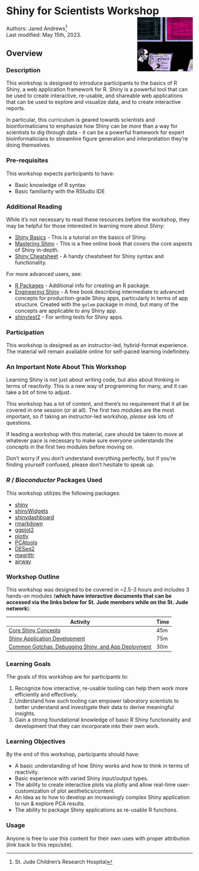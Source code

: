 
# Shiny for Scientists Workshop <img align="right" src="man/figures/logo.png" alt="Learning Shiny" width="150" />

Authors: Jared Andrews[^1] <br/> Last modified: May 15th, 2023.

## Overview

### Description

This workshop is designed to introduce participants to the basics of R
Shiny, a web application framework for R. Shiny is a powerful tool that
can be used to create interactive, re-usable, and shareable web
applications that can be used to explore and visualize data, and to
create interactive reports.

In particular, this curriculum is geared towards scientists and
bioinformaticians to emphasize how Shiny can be *more* than a way for
scientists to dig through data - it can be a powerful framework for
expert bioinformaticians to streamline figure generation and
interpretation they’re doing themselves.

### Pre-requisites

This workshop expects participants to have:

- Basic knowledge of R syntax
- Basic familiarity with the RStudio IDE

### Additional Reading

While it’s not necessary to read these resources before the workshop,
they may be helpful for those interested in learning more about Shiny:

- [Shiny
  Basics](https://shiny.rstudio.com/tutorial/written-tutorial/lesson1/) -
  This is a tutorial on the basics of Shiny.
- [Mastering Shiny](https://mastering-shiny.org/) - This is a free
  online book that covers the core aspects of Shiny in-depth.
- [Shiny
  Cheatsheet](https://raw.githubusercontent.com/rstudio/cheatsheets/main/shiny.pdf) -
  A handy cheatsheet for Shiny syntax and functionality.

For more advanced users, see:

- [R Packages](https://r-pkgs.org/) - Additional info for creating an R
  package.
- [Engineering Shiny](https://engineering-shiny.org/) - A free book
  describing intermediate to advanced concepts for production-grade
  Shiny apps, particularly in terms of app structure. Created with the
  `golem` package in mind, but many of the concepts are applicable to
  any Shiny app.
- [shinytest2](https://rstudio.github.io/shinytest2/) - For writing
  tests for Shiny apps.

### Participation

This workshop is designed as an instructor-led, hybrid-format
experience. The material will remain available online for self-paced
learning indefinitely.

### An Important Note About This Workshop

Learning Shiny is not just about writing code, but also about thinking
in terms of reactivity. This is a new way of programming for many, and
it can take a bit of time to adjust.

This workshop has a lot of content, and there’s no requirement that it
all be covered in one session (or at all). The first two modules are the
most important, so if taking an instructor-led workshop, *please* ask
lots of questions.

If leading a workshop with this material, care should be taken to move
at whatever pace is necessary to make sure everyone understands the
concepts in the first two modules before moving on.

Don’t worry if you don’t understand everything perfectly, but if you’re
finding yourself confused, please don’t hesitate to speak up.

### *R* / *Bioconductor* Packages Used

This workshop utilizes the following packages:

- [shiny](https://shiny.rstudio.com/)
- [shinyWidgets](https://shinyapps.dreamrs.fr/shinyWidgets/)
- [shinydashboard](https://rstudio.github.io/shinydashboard/)
- [rmarkdown](https://rmarkdown.rstudio.com/)
- [ggplot2](https://ggplot2.tidyverse.org/)
- [plotly](https://plotly.com/r/)
- [PCAtools](https://bioconductor.org/packages/release/bioc/html/PCAtools.html)
- [DESeq2](https://bioconductor.org/packages/release/bioc/html/DESeq2.html)
- [magrittr](https://cran.r-project.org/web/packages/magrittr/vignettes/magrittr.html)
- [airway](https://bioconductor.org/packages/release/data/experiment/html/airway.html)

### Workshop Outline

This workshop was designed to be covered in \~2.5-3 hours and includes 3
hands-on modules (**which have interactive documents that can be
accessed via the links below for St. Jude members while on the St. Jude
network**):

| Activity                                                                                                       | Time |
|----------------------------------------------------------------------------------------------------------------|------|
| [Core Shiny Concepts](https://svlpbakerlab01.stjude.org/ShinyWorkshopModule1/)                                 | 45m  |
| [Shiny Application Development](https://svlpbakerlab01.stjude.org/ShinyWorkshopModule2/)                       | 75m  |
| [Common Gotchas, Debugging Shiny, and App Deployment](https://svlpbakerlab01.stjude.org/ShinyWorkshopModule3/) | 30m  |

### Learning Goals

The goals of this workshop are for participants to:

1.  Recognize how interactive, re-usable tooling can help them work more
    efficiently and effectively.
2.  Understand how such tooling can empower laboratory scientists to
    better understand and investigate their data to derive meaningful
    insights.
3.  Gain a strong foundational knowledge of basic R Shiny functionality
    and development that they can incorporate into their own work.

### Learning Objectives

By the end of this workshop, participants should have:

- A basic understanding of how Shiny works and how to think in terms of
  reactivity.
- Basic experience with varied Shiny input/output types.
- The ability to create interactive plots via plotly and allow real-time
  user-customization of plot aesthetics/content.
- An idea as to how to develop an increasingly complex Shiny application
  to run & explore PCA results.
- The ability to package Shiny applications as re-usable R functions.

### Usage

Anyone is free to use this content for their own uses with proper
attribution (link back to this repo/site).

[^1]: St. Jude Children’s Research Hospital
